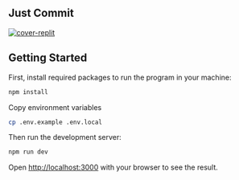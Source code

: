 ## Just Commit

[![cover-replit](https://user-images.githubusercontent.com/26263428/200187216-0fe3e2cc-c448-4c72-8c85-4646d3f41751.png)](https://justcommit.notion.site/) 

## Getting Started

First, install required packages to run the program in your machine:

```bash
npm install
```

Copy environment variables

```bash
cp .env.example .env.local
```

Then run the development server:

```bash
npm run dev
```

Open [http://localhost:3000](http://localhost:3000) with your browser to see the result.

